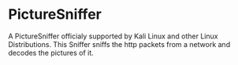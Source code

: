 # PictureSniffer
A PictureSniffer officialy supported by Kali Linux and other Linux Distributions.
This Sniffer sniffs the http packets from a network and decodes the pictures of it.
